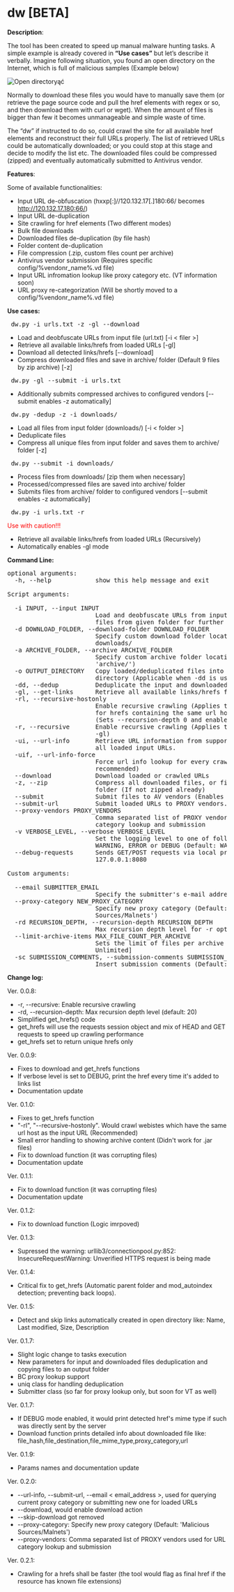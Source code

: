 # dw [BETA]

**Description**:

The tool has been created to speed up manual malware hunting tasks. A simple example is already covered in **“Use cases”** but let’s describe it verbally.
Imagine following situation, you found an open directory on the Internet, which is full of malicious samples (Example below)

![Open directoryąć](http://regenerus.com/download/2k20.jpg)

Normally to download these files you would have to manually save them (or retrieve the page source code and pull the href elements with regex or so, and then download them with curl or wget). When the amount of files is bigger than few it becomes unmanageable and simple waste of time. 

The “dw” if instructed to do so, could crawl the site for all available href elements and reconstruct their full URLs properly. The list of retrieved URLs could be automatically downloaded; or you could stop at this stage and decide to modify the list etc. The downloaded files could be compressed (zipped) and eventually automatically submitted to Antivirus vendor.

**Features**:

Some of available functionalities:

* Input URL de-obfuscation (hxxp[:]//120.132.17[.]180:66/ becomes http://120.132.17.180:66/)
* Input URL de-duplication 
* Site crawling for href elements (Two different modes)
* Bulk file downloads
* Downloaded files de-duplication (by file hash)
* Folder content de-duplication 
* File compression (.zip, custom files count per archive)
* Antivirus vendor submission (Requires specific config/%vendonr_name%.vd file)
* Input URL infromation lookup like proxy category etc. (VT information soon)
* URL proxy re-categorization (Will be shortly moved to a config/%vendonr_name%.vd file)

**Use cases:**

<pre> dw.py -i urls.txt -z -gl --download </pre>

* Load and deobfuscate URLs from input file (url.txt) [-i < filer >]
* Retrieve all available links/hrefs from loaded URLs [-gl]
* Download all detected links/hrefs [--download]
* Compress downloaded files and save in archive/ folder (Default 9 files by zip archive) [-z]

<pre> dw.py -gl --submit -i urls.txt </pre>

* Additionally submits compressed archives to configured vendors [--submit enables -z automatically]

<pre> dw.py -dedup -z -i downloads/ </pre>

* Load all files from input folder (downloads/) [-i < folder >]
* Deduplicate files 
* Compress all unique files from input folder and saves them to archive/ folder [-z]

<pre> dw.py --submit -i downloads/ </pre>

* Process files from downloads/ [zip them when necessary]
* Processed/compressed files are saved into archive/ folder
* Submits files from archive/ folder to configured vendors [--submit enables -z automatically]

<pre> dw.py -i urls.txt -r </pre> 

<span style="color:#FF0000"> Use with caution!!! </span>

* Retrieve all available links/hrefs from loaded URLs (Recursively) 
* Automatically enables -gl mode 


**Command Line:**

<pre>
optional arguments:
  -h, --help            show this help message and exit

Script arguments:

  -i INPUT, --input INPUT
                        Load and deobfuscate URLs from input file, or load
                        files from given folder for further processing
  -d DOWNLOAD_FOLDER, --download-folder DOWNLOAD_FOLDER
                        Specify custom download folder location (Default:
                        downloads/
  -a ARCHIVE_FOLDER, --archive ARCHIVE_FOLDER
                        Specify custom archive folder location (Default:
                        'archive/')
  -o OUTPUT_DIRECTORY   Copy loaded/deduplicated files into specified output
                        directory (Applicable when -dd is used)
  -dd, --dedup          Deduplicate the input and downloaded files
  -gl, --get-links      Retrieve all available links/hrefs from loaded URLs
  -rl, --recursive-hostonly
                        Enable recursive crawling (Applies to -gl), but crawl
                        for hrefs containing the same url host as input url
                        (Sets --recursion-depth 0 and enables -gl)
  -r, --recursive       Enable recursive crawling (Applies to -gl, enables
                        -gl)
  -ui, --url-info       Retrieve URL information from supported vendors for
                        all loaded input URLs.
  -uif, --url-info-force
                        Force url info lookup for every crawled URL (NOT
                        recommended)
  --download            Download loaded or crawled URLs
  -z, --zip             Compress all downloaded files, or files from input
                        folder (If not zipped already)
  --submit              Submit files to AV vendors (Enables -z by default)
  --submit-url          Submit loaded URLs to PROXY vendors...
  --proxy-vendors PROXY_VENDORS
                        Comma separated list of PROXY vendors used for URL
                        category lookup and submission
  -v VERBOSE_LEVEL, --verbose VERBOSE_LEVEL
                        Set the logging level to one of following: INFO,
                        WARNING, ERROR or DEBUG (Default: WARNING)
  --debug-requests      Sends GET/POST requests via local proxy server
                        127.0.0.1:8080

Custom arguments:

  --email SUBMITTER_EMAIL
                        Specify the submitter's e-mail address
  --proxy-category NEW_PROXY_CATEGORY
                        Specify new proxy category (Default: 'Malicious
                        Sources/Malnets')
  -rd RECURSION_DEPTH, --recursion-depth RECURSION_DEPTH
                        Max recursion depth level for -r option (Default: 20)
  --limit-archive-items MAX_FILE_COUNT_PER_ARCHIVE
                        Sets the limit of files per archive (Default: 9). [0 =
                        Unlimited]
  -sc SUBMISSION_COMMENTS, --submission-comments SUBMISSION_COMMENTS
                        Insert submission comments (Default: <archive_name>)
</pre>
 
**Change log:**

Ver. 0.0.8:

* -r, --recursive: Enable recursive crawling
* -rd, --recursion-depth: Max recursion depth level (default: 20)
* Simplified get_hrefs() code
* get_hrefs will use the requests session object and mix of HEAD and GET requests to speed up crawling performance
* get_hrefs set to return unique hrefs only 

Ver. 0.0.9:

* Fixes to download and get_hrefs functions
* If verbose level is set to DEBUG, print the href every time it's added to links list 
* Documentation update 

Ver. 0.1.0:

* Fixes to get_hrefs function
* "-rl", "--recursive-hostonly". Would crawl webistes which have the same url host as the input URL (Recommended)
* Small error handling to showing archive content (Didn't work for .jar files)
* Fix to download function (it was corrupting files)
* Documentation update

Ver. 0.1.1:

* Fix to download function (it was corrupting files)
* Documentation update

Ver. 0.1.2:

* Fix to download function (Logic imrpoved)

Ver. 0.1.3:

* Supressed the warning: urllib3/connectionpool.py:852: InsecureRequestWarning: Unverified HTTPS request is being made

Ver. 0.1.4:

* Critical fix to get_hrefs (Automatic parent folder and mod_autoindex detection; preventing back loops).

Ver. 0.1.5:

* Detect and skip links automatically created in open directory like: Name, Last modified, Size, Description

Ver. 0.1.7:

* Slight logic change to tasks execution 
* New parameters for input and downloaded files deduplication and copying files to an output folder 
* BC proxy lookup support
* uniq class for handling deduplication 
* Submitter class (so far for proxy lookup only, but soon for VT as well)

Ver. 0.1.7:

* If DEBUG mode enabled, it would print detected href's mime type if such was directly sent by the server 
* Download function prints detailed info about downloaded file like:  file_hash,file_destination,file_mime_type,proxy_category,url 

Ver. 0.1.9:

* Params names and documentation update

Ver. 0.2.0:

* --url-info, --submit-url, --email < email_address >, used for querying current proxy category or submitting new one for loaded URLs 
* --download, would enable download action
* --skip-download got removed
* --proxy-category: Specify new proxy category (Default: 'Malicious Sources/Malnets')
* --proxy-vendors: Comma separated list of PROXY vendors used for URL category lookup and submission

Ver. 0.2.1:

* Crawling for a hrefs shall be faster (the tool would flag as final href if the resource has known file extensions)



